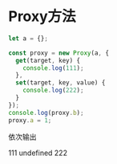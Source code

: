 # Proxy方法

```js
let a = {};

const proxy = new Proxy(a, {
  get(target, key) {
    console.log(111);
  },
  set(target, key, value) {
    console.log(222);
  }
});
console.log(proxy.b);
proxy.a = 1;
```

依次输出

111
undefined
222
